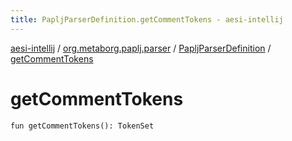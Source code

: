 ```yaml
---
title: PapljParserDefinition.getCommentTokens - aesi-intellij
---
```


[aesi-intellij](../../index.html) / [org.metaborg.paplj.parser](../index.html) / [PapljParserDefinition](index.html) / [getCommentTokens](.)

# getCommentTokens

`fun getCommentTokens(): TokenSet`